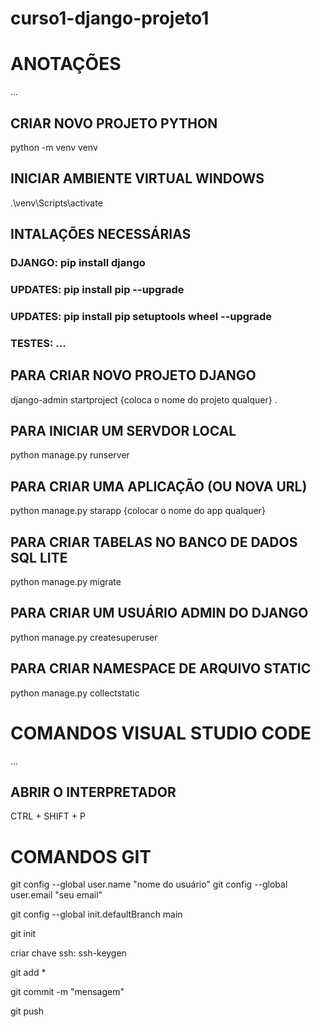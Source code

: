 # curso1-django-projeto1

# ANOTAÇÕES
...

## CRIAR NOVO PROJETO PYTHON
python -m venv venv

## INICIAR AMBIENTE VIRTUAL WINDOWS
.\venv\Scripts\activate

## INTALAÇÕES NECESSÁRIAS
### DJANGO: pip install django
### UPDATES: pip install pip --upgrade
### UPDATES: pip install pip setuptools wheel --upgrade
### TESTES: ...


## PARA CRIAR NOVO PROJETO DJANGO
django-admin startproject {coloca o nome do projeto qualquer} .

## PARA INICIAR UM SERVDOR LOCAL
python manage.py runserver

## PARA CRIAR UMA APLICAÇÃO (OU NOVA URL)
python manage.py starapp {colocar o nome do app qualquer}

## PARA CRIAR TABELAS NO BANCO DE DADOS SQL LITE
python manage.py migrate

## PARA CRIAR UM USUÁRIO ADMIN DO DJANGO
python manage.py createsuperuser

## PARA CRIAR NAMESPACE DE ARQUIVO STATIC
python manage.py collectstatic


  # COMANDOS VISUAL STUDIO CODE
  ...
  
  ## ABRIR O INTERPRETADOR
  CTRL + SHIFT + P
  
  
  # COMANDOS GIT
  git config --global user.name "nome do usuário"
  git config --global user.email "seu email"
  
  git config --global init.defaultBranch main
  
  git init
  
  criar chave ssh: ssh-keygen
  
  git add *
  
  git commit -m "mensagem"
  
  git push
  
  
  
  
